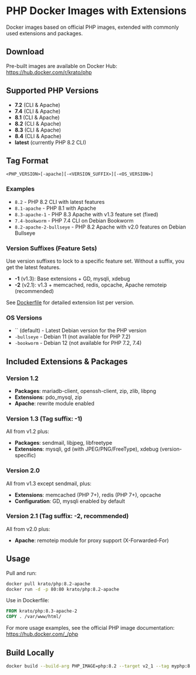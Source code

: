 # PHP Docker Images with Extensions

Docker images based on official PHP images, extended with commonly used extensions and packages.

## Download

Pre-built images are available on Docker Hub: https://hub.docker.com/r/krato/php

## Supported PHP Versions

- **7.2** (CLI & Apache)
- **7.4** (CLI & Apache)
- **8.1** (CLI & Apache)
- **8.2** (CLI & Apache)
- **8.3** (CLI & Apache)
- **8.4** (CLI & Apache)
- **latest** (currently PHP 8.2 CLI)

## Tag Format

```
<PHP_VERSION>[-apache][-<VERSION_SUFFIX>][-<OS_VERSION>]
```

### Examples

- `8.2` - PHP 8.2 CLI with latest features
- `8.1-apache` - PHP 8.1 with Apache
- `8.3-apache-1` - PHP 8.3 Apache with v1.3 feature set (fixed)
- `7.4-bookworm` - PHP 7.4 CLI on Debian Bookworm
- `8.2-apache-2-bullseye` - PHP 8.2 Apache with v2.0 features on Debian Bullseye

### Version Suffixes (Feature Sets)

Use version suffixes to lock to a specific feature set. Without a suffix, you get the latest features.

- **-1** (v1.3): Base extensions + GD, mysqli, xdebug
- **-2** (v2.1): v1.3 + memcached, redis, opcache, Apache remoteip (recommended)

See [Dockerfile](https://github.com/kratocz/dockerhub-php/blob/main/Dockerfile) for detailed extension list per version.

### OS Versions

- `` (default) - Latest Debian version for the PHP version
- `-bullseye` - Debian 11 (not available for PHP 7.2)
- `-bookworm` - Debian 12 (not available for PHP 7.2, 7.4)

## Included Extensions & Packages

### Version 1.2
- **Packages**: mariadb-client, openssh-client, zip, zlib, libpng
- **Extensions**: pdo_mysql, zip
- **Apache**: rewrite module enabled

### Version 1.3 (Tag suffix: -1)
All from v1.2 plus:
- **Packages**: sendmail, libjpeg, libfreetype
- **Extensions**: mysqli, gd (with JPEG/PNG/FreeType), xdebug (version-specific)

### Version 2.0
All from v1.3 except sendmail, plus:
- **Extensions**: memcached (PHP 7+), redis (PHP 7+), opcache
- **Configuration**: GD, mysqli enabled by default

### Version 2.1 (Tag suffix: -2, recommended)
All from v2.0 plus:
- **Apache**: remoteip module for proxy support (X-Forwarded-For)

## Usage

Pull and run:
```bash
docker pull krato/php:8.2-apache
docker run -d -p 80:80 krato/php:8.2-apache
```

Use in Dockerfile:
```dockerfile
FROM krato/php:8.3-apache-2
COPY . /var/www/html/
```

For more usage examples, see the official PHP image documentation: https://hub.docker.com/_/php

## Build Locally

```bash
docker build --build-arg PHP_IMAGE=php:8.2 --target v2_1 --tag myphp:8.2 .
```
